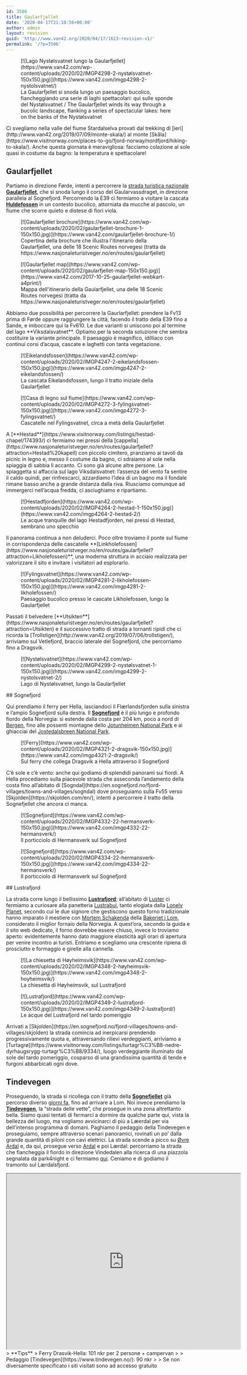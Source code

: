 ```yaml
---
id: 3506
title: Gaularfjellet
date: '2020-04-17T21:10:56+00:00'
author: admin
layout: revision
guid: 'http://www.van42.org/2020/04/17/1613-revision-v1/'
permalink: '/?p=3506'
---
```


<div class="wp-container-3999 wp-block-columns has-2-columns"><div class="wp-container-3997 wp-block-column"><div class="wp-block-dgwt-justified-gallery"><div class="gallery galleryid-3506 gallery-columns-3 gallery-size-thumbnail" id="gallery-6867"><figure class="gallery-item"><div class="gallery-icon landscape"> [![Lago Nystølsvatnet lungo la Gaularfjellet](https://www.van42.com/wp-content/uploads/2020/02/IMGP4298-2-nystølsvatnet-150x150.jpg)](https://www.van42.com/imgp4298-2-nystolsvatnet/) </div> <figcaption class="wp-caption-text gallery-caption" id="gallery-6867-2662"> La Gaularfjellet si snoda lungo un paesaggio bucolico, fiancheggiando una serie di laghi spettacolari: qui sulle sponde del Nystølsvatnet / The Gaularfjellet winds its way through a bucolic landscape, flanking a series of spectacular lakes: here on the banks of the Nystølsvatnet </figcaption></figure> </div></div>Ci svegliamo nella valle del fiume Stardalselva provati dal trekking di [ieri](http://www.van42.org/2019/07/09/monte-skala/) al monte [Skåla](https://www.visitnorway.com/places-to-go/fjord-norway/nordfjord/hiking-to-skala/). Anche questa giornata è meravigliosa: facciamo colazione al sole quasi in costume da bagno: la temperatura è spettacolare!

## Gaularfjellet

Partiamo in direzione Førde, intenti a percorrere la [strada turistica nazionale](https://www.nasjonaleturistveger.no/en/routes) **[Gaularfjellet](https://www.nasjonaleturistveger.no/en/routes/gaularfjellet)**, che si snoda lungo il corso del Gaularvassdraget, in direzione parallela al Sognefjord. Percorrendo la E39 ci fermiamo a visitare la cascata **[Huldefossen](http://www.europeanwaterfalls.com/waterfalls/huldefossen/)** in un contesto bucolico, attorniata da mucche al pascolo, un fiume che scorre quieto e distese di fiori viola.

<div class="wp-block-dgwt-justified-gallery"><div class="gallery galleryid-3506 gallery-columns-3 gallery-size-thumbnail" id="gallery-6868"><figure class="gallery-item"><div class="gallery-icon portrait"> [![Gaularfjellet brochure](https://www.van42.com/wp-content/uploads/2020/02/gaularfjellet-brochure-1-150x150.jpg)](https://www.van42.com/gaularfjellet-brochure-1/) </div> <figcaption class="wp-caption-text gallery-caption" id="gallery-6868-3104"> Copertina della brochure che illustra l'itinerario della Gaularfjellet, una delle 18 Scenic Routes norvegesi (tratta da https://www.nasjonaleturistveger.no/en/routes/gaularfjellet) </figcaption></figure><figure class="gallery-item"><div class="gallery-icon landscape"> [![Gaularfjellet map](https://www.van42.com/wp-content/uploads/2020/02/gaularfjellet-map-150x150.jpg)](https://www.van42.com/2017-10-25-gaularfjellet-webkart-a4print/) </div> <figcaption class="wp-caption-text gallery-caption" id="gallery-6868-3105"> Mappa dell'itinerario della Gaularfjellet, una delle 18 Scenic Routes norvegesi (tratta da https://www.nasjonaleturistveger.no/en/routes/gaularfjellet) </figcaption></figure> </div></div>Abbiamo due possibilità per percorrere la Gaurlarfjellet: prendere la Fv13 prima di Førde oppure raggiungere la città, facendo il tratto della E39 fino a Sande, e imboccare qui la Fv610. Le due varianti si uniscono poi al termine del lago **Viksdalsvatnet**. Optiamo per la seconda soluzione che sembra costituire la variante principale. Il paesaggio è magnifico, idilliaco con continui corsi d’acqua, cascate e laghetti con tanta vegetazione.

<div class="wp-block-dgwt-justified-gallery"><div class="gallery galleryid-3506 gallery-columns-3 gallery-size-thumbnail" id="gallery-6869"><figure class="gallery-item"><div class="gallery-icon landscape"> [![Eikelandsfossen](https://www.van42.com/wp-content/uploads/2020/02/IMGP4247-2-eikelandsfossen-150x150.jpg)](https://www.van42.com/imgp4247-2-eikelandsfossen/) </div> <figcaption class="wp-caption-text gallery-caption" id="gallery-6869-3083"> La cascata Eikelandsfossen, lungo il tratto iniziale della Gaularfjellet </figcaption></figure><figure class="gallery-item"><div class="gallery-icon portrait"> [![Casa di legno sul fiume](https://www.van42.com/wp-content/uploads/2020/02/IMGP4272-3-fylingsvatnet-150x150.jpg)](https://www.van42.com/imgp4272-3-fylingsvatnet/) </div> <figcaption class="wp-caption-text gallery-caption" id="gallery-6869-3085"> Cascatelle nel Fylingsvatnet, circa a metà della Gaularfjellet </figcaption></figure> </div></div>A [**Hestad**](https://www.visitnorway.com/listings/hestad-chapel/174393/) ci fermiamo nei pressi della [cappella](https://www.nasjonaleturistveger.no/en/routes/gaularfjellet?attraction=Hestad%20kapell) con piccolo cimitero, pranziamo ai tavoli da picnic in legno e, messo il costume da bagno, ci sdraiamo al sole nella spiaggia di sabbia lì accanto. Ci sono già alcune altre persone. La spiaggetta si affaccia sul lago Viksdalsvatnet: l’assenza del vento fa sentire il caldo quindi, per rinfrescarci, azzardiamo l’idea di un bagno ma il fondale rimane basso anche a grande distanza dalla riva. Riusciamo comunque ad immergerci nell’acqua fredda, ci asciughiamo e ripartiamo.

<div class="wp-block-dgwt-justified-gallery"><div class="gallery galleryid-3506 gallery-columns-3 gallery-size-thumbnail" id="gallery-6870"><figure class="gallery-item"><div class="gallery-icon landscape"> [![Hestadfjorden](https://www.van42.com/wp-content/uploads/2020/02/IMGP4264-2-hestad-1-150x150.jpg)](https://www.van42.com/imgp4264-2-hestad-2/) </div> <figcaption class="wp-caption-text gallery-caption" id="gallery-6870-3084"> Le acque tranquille del lago Hestadfjorden, nei pressi di Hestad, sembrano uno specchio </figcaption></figure> </div></div>Il panorama continua a non deluderci. Poco oltre troviamo il ponte sul fiume in corrispondenza delle cascatelle **[Linkholefossen](https://www.nasjonaleturistveger.no/en/routes/gaularfjellet?attraction=Likholefossen)**, una moderna struttura in acciaio realizzata per valorizzare il sito e invitare i visitatori ad esplorarlo.

<div class="wp-block-dgwt-justified-gallery"><div class="gallery galleryid-3506 gallery-columns-3 gallery-size-thumbnail" id="gallery-6871"><figure class="gallery-item"><div class="gallery-icon landscape"> [![Fylingsvatnet](https://www.van42.com/wp-content/uploads/2020/02/IMGP4281-2-likholefossen-150x150.jpg)](https://www.van42.com/imgp4281-2-likholefossen/) </div> <figcaption class="wp-caption-text gallery-caption" id="gallery-6871-3086"> Paesaggio bucolico presso le cascate Likholefossen, lungo la Gaularfjellet </figcaption></figure> </div></div>Passati il belvedere [**Utsikten**](https://www.nasjonaleturistveger.no/en/routes/gaularfjellet?attraction=Utsikten) e il successivo tratto di strada a tornanti ripidi che ci ricorda la [Trollstigen](http://www.van42.org/2019/07/06/trollstigen/), arriviamo sul Vetlefjord, braccio laterale del Sognefjord, che percorriamo fino a Dragsvik.

<div class="wp-block-dgwt-justified-gallery"><div class="gallery galleryid-3506 gallery-columns-3 gallery-size-thumbnail" id="gallery-6872"><figure class="gallery-item"><div class="gallery-icon landscape"> [![Nystølsvatnet](https://www.van42.com/wp-content/uploads/2020/02/IMGP4299-2-nystølsvatnet-1-150x150.jpg)](https://www.van42.com/imgp4299-2-nystolsvatnet-2/) </div> <figcaption class="wp-caption-text gallery-caption" id="gallery-6872-3089"> Lago di Nystølsvatnet, lungo la Gaularfjellet </figcaption></figure> </div></div>## Sognefjord

Qui prendiamo il ferry per Hella, lasciandoci il Flærlandsfjorden sulla sinistra e l’ampio Sognefjord sulla destra. Il **[Sognefjord](https://en.sognefjord.no/)** è il più lungo e profondo fiordo della Norvegia: si estende dalla costa per 204 km, poco a nord di [Bergen](https://www.visitnorway.com/places-to-go/fjord-norway/bergen/), fino alle possenti montagne dello [Jotunheimen National Park](https://jotunheimen.com/en/) e ai ghiacciai del [Jostedalsbreen National Park](https://www.visitnorway.nl/listings/jostedalsbreen-national-park/5160/).

<div class="wp-block-dgwt-justified-gallery"><div class="gallery galleryid-3506 gallery-columns-3 gallery-size-thumbnail" id="gallery-6873"><figure class="gallery-item"><div class="gallery-icon landscape"> [![Ferry](https://www.van42.com/wp-content/uploads/2020/02/IMGP4321-2-dragsvik-150x150.jpg)](https://www.van42.com/imgp4321-2-dragsvik/) </div> <figcaption class="wp-caption-text gallery-caption" id="gallery-6873-3091"> Sul ferry che collega Dragsvik a Hella attraverso il Sognefjord </figcaption></figure> </div></div>C’è sole e c’è vento: anche qui godiamo di splendidi panorami sui fiordi. A Hella procediamo sulla piacevole strada che asseconda l’andamento della costa fino all’abitato di [Sogndal](https://en.sognefjord.no/fjord-villages/towns-and-villages/sogndal) dove proseguiamo sulla Fv55 verso [Skjolden](https://skjolden.com/en/), intenti a percorrere il tratto della Sognefjellet che ancora ci manca.

<div class="wp-block-dgwt-justified-gallery"><div class="gallery galleryid-3506 gallery-columns-3 gallery-size-thumbnail" id="gallery-6874"><figure class="gallery-item"><div class="gallery-icon landscape"> [![Sognefjord](https://www.van42.com/wp-content/uploads/2020/02/IMGP4332-22-hermansverk-150x150.jpg)](https://www.van42.com/imgp4332-22-hermansverk/) </div> <figcaption class="wp-caption-text gallery-caption" id="gallery-6874-3093"> Il porticciolo di Hermansverk sul Sognefjord </figcaption></figure><figure class="gallery-item"><div class="gallery-icon portrait"> [![Sognefjord](https://www.van42.com/wp-content/uploads/2020/02/IMGP4334-22-hermansverk-150x150.jpg)](https://www.van42.com/imgp4334-22-hermansverk/) </div> <figcaption class="wp-caption-text gallery-caption" id="gallery-6874-3094"> Il porticciolo di Hermansverk sul Sognefjord </figcaption></figure> </div></div>## Lustrafjord

La strada corre lungo il bellissimo **[Lustrafjord](https://www.visitnorway.com/listings/the-lusterfjord-inland-towards-the-jotunheimen-mountains/5162/)**; all’abitato di [Luster](https://www.fjordnorway.com/places-to-go/luster-p905753) ci fermiamo a curiosare alla panetteria [Lustrabui](http://lustrabui.no/index.html), tanto elogiata dalla [Lonely Planet](https://shop.lonelyplanetitalia.it/prodotto/guida-di-viaggio-norvegia), secondo cui le due signore che gestiscono questo forno tradizionale hanno imparato il mestiere con [Mortem Schakenda](https://en.wikipedia.org/wiki/Morten_Schakenda) della [Bakeriet i Lom](https://www.bakerietilom.no/), considerato il miglior fornaio della Norvegia. A quest’ora, secondo la guida e il sito web dedicato, il forno dovrebbe essere chiuso, invece lo troviamo aperto: evidentemente hanno dato maggiore elasticità agli orari di apertura per venire incontro ai turisti. Entriamo e scegliamo una crescente ripiena di prosciutto e formaggio e girelle alla cannella.

<div class="wp-block-dgwt-justified-gallery"><div class="gallery galleryid-3506 gallery-columns-3 gallery-size-thumbnail" id="gallery-6875"><figure class="gallery-item"><div class="gallery-icon portrait"> [![La chiesetta di Høyheimsvik](https://www.van42.com/wp-content/uploads/2020/02/IMGP4348-2-høyheimsvik-150x150.jpg)](https://www.van42.com/imgp4348-2-hoyheimsvik/) </div> <figcaption class="wp-caption-text gallery-caption" id="gallery-6875-3095"> La chiesetta di Høyheimsvik, sul Lustrafjord </figcaption></figure><figure class="gallery-item"><div class="gallery-icon landscape"> [![Lustrafjord](https://www.van42.com/wp-content/uploads/2020/02/IMGP4349-2-lustrafjord-150x150.jpg)](https://www.van42.com/imgp4349-2-lustrafjord/) </div> <figcaption class="wp-caption-text gallery-caption" id="gallery-6875-3096"> Le acque del Lustrafjord nel tardo pomeriggio </figcaption></figure> </div></div>Arrivati a [Skjolden](https://en.sognefjord.no/fjord-villages/towns-and-villages/skjolden) la strada comincia ad inerpicarsi prendendo progressivamente quota e, attraversando rilievi verdeggianti, arriviamo a [Turtagrø](https://www.visitnorway.com/listings/turtagr%C3%B8-nedre-dyrhaugsrygg-turtagr%C3%B8/9334/), luogo verdeggiante illuminato dal sole del tardo pomeriggio, cosparso di una grandissima quantità di tende e furgoni abbarbicati ogni dove.

## Tindevegen

Proseguendo, la strada si ricollega con il tratto della [**Sognefjellet**](https://www.nasjonaleturistveger.no/en/routes/sognefjellet) già percorso diverso [giorni fa](http://www.van42.org/2019/07/03/sognefjellet/), fino ad arrivare a Lom. Noi invece prendiamo la **[Tindevegen](https://www.en.tindevegen.no/)**, la “strada delle vette”, che prosegue in una zona altrettanto bella. Siamo quasi tentati di fermarci a dormire da qualche parte qui, vista la bellezza del luogo, ma vogliamo avvicinarci di più a Læerdal per via dell’intenso programma di domani. Paghiamo il pedaggio della Tindevegen e proseguiamo, sempre attraverso scenari panoramici, rovinati un po’ dalla grande quantità di piloni con cavi elettrici. La strada scende a picco su [Øvre Ardal](https://en.wikipedia.org/wiki/%C3%98vre_%C3%85rdal) e, da qui, prosegue verso [Ardal](https://www.visitnorway.com/listings/%C3%85rdal-tourist-information/10638/) e poi Lærdal: percorriamo la strada che fiancheggia il fiordo in direzione Vindedalen alla ricerca di una piazzola segnalata da park4night e ci fermiamo [qui](https://park4night.com/lieu/127464//vindedalen-unnamed-road/norway/l%C3%A6rdal-kommune#.XTf_XegzaUk). Ceniamo e di godiamo il tramonto sul Lærdalsfjord.

</div><div class="wp-container-3998 wp-block-column"><iframe height="480" loading="lazy" src="https://www.google.com/maps/d/u/0/embed?mid=1knyhH0_9PpBdXYp5X1RWp8-pwYuXtJZu" width="640"></iframe>> **Tips**   
> Ferry Drasvik-Hella: 101 nkr per 2 persone + campervan
> 
> Pedaggio [Tindevegen](https://www.tindevegen.no/): 90 nkr
> 
> Se non diversamente specificato i siti visitati sono ad accesso gratuito

</div></div>